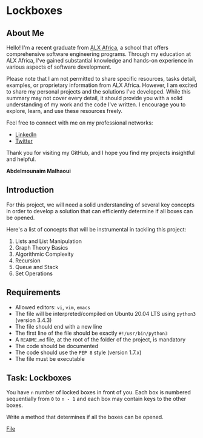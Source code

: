 # Lockboxes

## About Me
Hello! I'm a recent graduate from [ALX Africa](https://www.alxafrica.com/), a school that offers comprehensive software engineering programs. Through my education at ALX Africa, I've gained substantial knowledge and hands-on experience in various aspects of software development.

Please note that I am not permitted to share specific resources, tasks detail, examples, or proprietary information from ALX Africa. However, I am excited to share my personal projects and the solutions I've developed. While this summary may not cover every detail, it should provide you with a solid understanding of my work and the code I've written. I encourage you to explore, learn, and use these resources freely.

Feel free to connect with me on my professional networks:
- [LinkedIn](https://www.linkedin.com/in/abdelmounaim-malhaoui/)  
- [Twitter](https://x.com/abdelmo65183220)

Thank you for visiting my GitHub, and I hope you find my projects insightful and helpful.

**Abdelmounaim Malhaoui**

## Introduction
For this project, we will need a solid understanding of several key concepts in order to develop a solution that can efficiently determine if all boxes can be opened.  

Here's a list of concepts that will be instrumental  in tackling this project:  
1. Lists and List Manipulation
2. Graph Theory Basics
3. Algorithmic Complexity
4. Recursion
5. Queue and Stack
6. Set Operations

## Requirements

- Allowed editors: `vi`, `vim`, `emacs`
- The file will be interpreted/compiled on Ubuntu 20.04 LTS using `python3` (version 3.4.3)
- The file should end with a new line
- The first line of the file should be exactly `#!/usr/bin/python3`
- A `README.md` file, at the root of the folder of the project, is mandatory
- The code should be documented
- The code should use the `PEP 8` style (version 1.7.x)
- The file must be executable

## Task: Lockboxes

You have `n` number of locked boxes in front of you. Each box is numbered sequentially from `0` to `n - 1` and each box may contain keys to the other boxes.  

Write a method that determines if all the boxes can be opened.  

[File](0-lockboxes.py)


